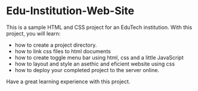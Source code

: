 # Edu-Institution-Web-Site

This is a sample HTML and CSS project for an EduTech institution.
With this project, you will learn:
- how to create a project directory.
- how to link css files to html documents
- how to create toggle menu bar using html, css and a little JavaScript
- how to layout and style an asethic and eficient website using css
- how to deploy your completed project to the server online.

Have a great learning experience with this project.
